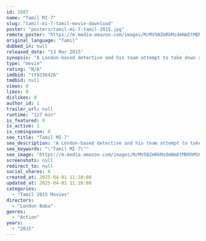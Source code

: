 ```yaml
---
id: 1887
name: "Tamil MI-7"
slug: "tamil-mi-7-tamil-movie-download"
poster: "posters/tamil-mi-7-tamil-2015.jpg"
remote_poster: "https://m.media-amazon.com/images/M/MV5BZmRkMzdmNmEtMDRhMS00YTNjLTk0NGUtMDFjZThkZDdhNjkzXkEyXkFqcGc@._V1_SX300.jpg"
original_language: "Tamil"
dubbed_in: null
released_date: "13 Mar 2015"
synopsis: "A London-based detective and his team attempt to take down a notorious drug dealer."
type: "movie"
rating: "N/A"
imdbid: "tt9336426"
tmdbid: null
views: 0
likes: 0
dislikes: 0
author_id: 1
trailer_url: null
runtime: "127 min"
is_featured: 0
is_active: 1
is_comingsoon: 0
seo_title: "Tamil MI-7"
seo_description: "A London-based detective and his team attempt to take down a notorious drug dealer."
seo_keywords: "\"Tamil MI-7\""
seo_image: "https://m.media-amazon.com/images/M/MV5BZmRkMzdmNmEtMDRhMS00YTNjLTk0NGUtMDFjZThkZDdhNjkzXkEyXkFqcGc@._V1_SX300.jpg"
screenshots: null
redirect_to: null
social_shares: 0
created_at: 2025-04-01 11:10:08
updated_at: 2025-04-01 11:10:08
categories:
  - "Tamil 2015 Movies"
directors:
  - "London Baba"
genres:
  - "Action"
years:
  - "2015"
---
```

